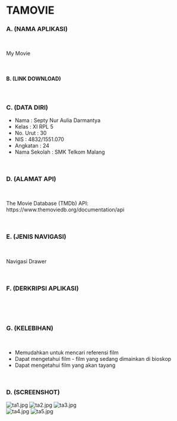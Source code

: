 # TAMOVIE

### A. (NAMA APLIKASI)

<br>

<P>My Movie</P>

<br>

#### B. (LINK DOWNLOAD)
<P>  </P>

<br>

### C. (DATA DIRI)
- Nama          : Septy Nur Aulia Darmantya
- Kelas         : XI RPL 5
- No. Urut      : 30
- NIS           : 4832/1551.070
- Angkatan      : 24
- Nama Sekolah  : SMK Telkom Malang

<br>

### D. (ALAMAT API)

<br>

<P> The Movie Database (TMDb) API: https://www.themoviedb.org/documentation/api </P>

<br>

### E. (JENIS NAVIGASI)

<br>

<P> Navigasi Drawer </P>

<br>

### F. (DERKRIPSI APLIKASI)

<br>

<P>  </P>

<br>

### G. (KELEBIHAN)

<br>

- Memudahkan untuk mencari referensi film
- Dapat mengetahui film - film yang sedang dimainkan di bioskop
- Dapat mengetahui film yang akan tayang

<br>

### D. (SCREENSHOT)
![ta1.jpg](https://s12.postimg.org/4m6hu2ue5/ta1.jpg)
![ta2.jpg](https://s7.postimg.org/idp0bkr97/ta2.jpg)
![ta3.jpg](https://s16.postimg.org/cbidt4t6d/ta3.jpg)
<br>
![ta4.jpg](https://s12.postimg.org/h5bo9ihgd/ta4.jpg)
![ta5.jpg](https://s13.postimg.org/ayob7fbp3/ta5.jpg)
